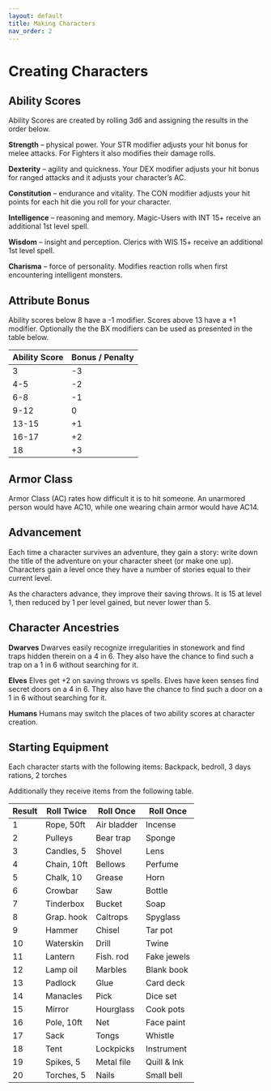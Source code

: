 ```yaml
---
layout: default
title: Making Characters
nav_order: 2
---
```

# Creating Characters
## Ability Scores
Ability Scores are created by rolling 3d6 and assigning the results in the order below. 

__Strength__ – physical power. Your STR modifier adjusts your hit bonus for melee attacks. For Fighters it also modifies their damage rolls.

__Dexterity__ – agility and quickness. Your DEX modifier adjusts your hit bonus for ranged attacks and it  adjusts your character’s AC.

__Constitution__ – endurance and vitality. The CON modifier adjusts your hit points for each hit die you roll for your character.

__Intelligence__ – reasoning and memory. Magic-Users with INT 15+ receive an additional 1st level spell.

__Wisdom__ – insight and perception. Clerics with WIS 15+ receive an additional 1st level spell.

__Charisma__ – force of personality. Modifies reaction rolls when first encountering intelligent monsters. 

## Attribute Bonus
Ability scores below 8 have a -1 modifier. Scores above 13 have a +1 modifier. Optionally the the BX modifiers can be used as presented in the table below.

| **Ability Score** | **Bonus / Penalty** |
| ----------------- | ------------------- |
| 3                 | -3                  |
| 4-5               | -2                  |
| 6-8               | -1                  |
| 9-12              | 0                   |
| 13-15             | +1                  |
| 16-17             | +2                  |
| 18                | +3                  |

## Armor Class
Armor Class (AC) rates how difficult it is to hit someone. An unarmored person would have AC10, while one wearing chain armor would have AC14.
## Advancement
Each time a character survives an adventure, they gain a story: write down the title of the adventure on your character sheet (or make one up). Characters gain a level once they have a number of stories equal to their current level.

As the characters advance, they improve their saving throws. It is 15 at level 1, then reduced by 1 per level gained, but never lower than 5.
## Character Ancestries
__Dwarves__ Dwarves easily recognize irregularities in stonework and find traps hidden therein on a 4 in 6. They also have the chance to find such a trap on a 1 in 6 without searching for it.

__Elves__ Elves get +2 on saving throws vs spells. Elves have keen senses find secret doors on a 4 in 6. They also have the chance to find such a door on a 1 in 6 without searching for it.

__Humans__ Humans may switch the places of two ability scores at character creation.
## Starting Equipment
Each character starts with the following items: Backpack, bedroll, 3 days rations, 2 torches

Additionally they receive items from the following table.

|**Result**|**Roll Twice**|**Roll Once**|**Roll Once**|
|---|---|---|---|
|1|Rope, 50ft|Air bladder|Incense|
|2|Pulleys|Bear trap|Sponge|
|3|Candles, 5|Shovel|Lens|
|4|Chain, 10ft|Bellows|Perfume|
|5|Chalk, 10|Grease|Horn|
|6|Crowbar|Saw|Bottle|
|7|Tinderbox|Bucket|Soap|
|8|Grap. hook|Caltrops|Spyglass|
|9|Hammer|Chisel|Tar pot|
|10|Waterskin|Drill|Twine|
|11|Lantern|Fish. rod|Fake jewels|
|12|Lamp oil|Marbles|Blank book|
|13|Padlock|Glue|Card deck|
|14|Manacles|Pick|Dice set|
|15|Mirror|Hourglass|Cook pots|
|16|Pole, 10ft|Net|Face paint|
|17|Sack|Tongs|Whistle|
|18|Tent|Lockpicks|Instrument|
|19|Spikes, 5|Metal file|Quill & Ink|
|20|Torches, 5|Nails|Small bell|
